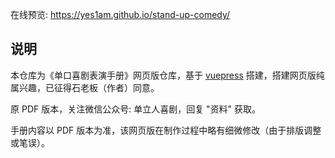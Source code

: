 在线预览: https://yes1am.github.io/stand-up-comedy/

## 说明

本仓库为《单口喜剧表演手册》网页版仓库，基于 [vuepress](https://vuepress.vuejs.org/zh/) 搭建，搭建网页版纯属兴趣，已征得石老板（作者）同意。

原 PDF 版本，关注微信公众号: 单立人喜剧，回复 "资料" 获取。  

手册内容以 PDF 版本为准，该网页版在制作过程中略有细微修改（由于排版调整或笔误）。
